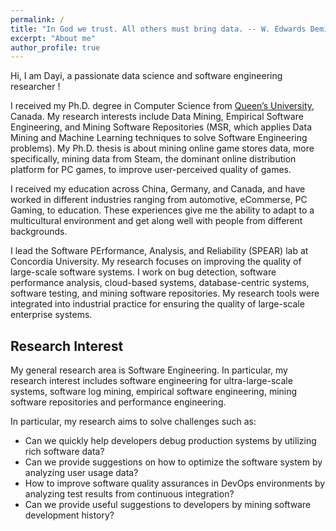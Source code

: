 ```yaml
---
permalink: /
title: "In God we trust. All others must bring data. -- W. Edwards Deming"
excerpt: "About me"
author_profile: true
---
```


Hi, I am Dayi, a passionate data science and software engineering researcher !

I received my Ph.D. degree in Computer Science from [Queen’s University](http://cs.queensu.ca/), Canada. My research interests include Data Mining, Empirical Software Engineering, and Mining Software Repositories (MSR, which applies Data Mining and Machine Learning techniques to solve Software Engineering problems). My Ph.D. thesis is about mining online game stores data, more specifically, mining data from Steam, the dominant online distribution platform for PC games, to improve user-perceived quality of games.

I received my education across China, Germany, and Canada, and have worked in different industries ranging from automotive, eCommerse, PC Gaming, to education. These experiences give me the ability to adapt to a multicultural environment and get along well with people from different backgrounds.

I lead the Software PErformance, Analysis, and Reliability (SPEAR) lab at Concordia University. My research focuses on improving the quality of large-scale software systems. I work on bug detection, software performance analysis, cloud-based systems, database-centric systems, software testing, and mining software repositories. My research tools were integrated into industrial practice for ensuring the quality of large-scale enterprise systems.

Research Interest
------
My general research area is Software Engineering. In particular, my research interest includes software engineering for ultra-large-scale systems, software log mining, empirical software engineering, mining software repositories and performance engineering.

In particular, my research aims to solve challenges such as:

- Can we quickly help developers debug production systems by utilizing rich software data?
- Can we provide suggestions on how to optimize the software system by analyzing user usage data?
- How to improve software quality assurances in DevOps environments by analyzing test results from continuous integration?
- Can we provide useful suggestions to developers by mining software development history?